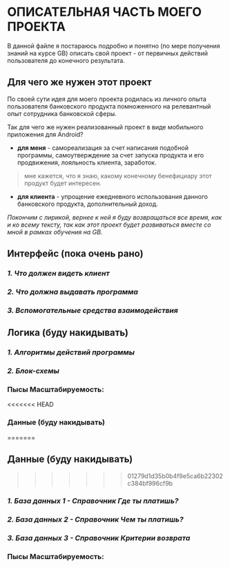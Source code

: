 # ОПИСАТЕЛЬНАЯ ЧАСТЬ МОЕГО ПРОЕКТА
В данной файле я постараюсь подробно и понятно (по мере получения знаний на курсе GB) описать свой проект - от первичных действий пользователя до конечного результата. 
## Для чего же нужен этот проект
По своей сути идея для моего проекта родилась из личного опыта пользователя банковского продукта помноженного на релевантный опыт сотрудника банковской сферы.

Так для чего же нужен реализованный проект в виде мобильного приложения для Android?
* __для меня__ - самореализация за счет написания подобной программы, самоутверждение за счет запуска продукта и его продвижения, лояльность клиента, заработок.
>мне кажется, что я знаю, какому конечному бенефициару этот продукт будет интересен. 
* __для клиента__ - упрощение ежедневного использования данного банковского продукта, дополнительный доход. 

_Покончим с лирикой, вернее к ней я буду возвращаться все время, как и ко всему тексту, так как этот проект будет развиваться вместе со мной в рамках обучения на GB._

## __Интерфейс__ (пока очень рано)
### _1. Что должен видеть клиент_
### _2. Что должна выдавать программа_
### _3. Вспомогательные средства взаимодействия_

## __Логика__ (буду накидывать)
### _1. Алгоритмы действий программы_
### _2. Блок-схемы_
### Пысы Масштабируемость:

<<<<<<< HEAD
### __Данные__ (буду накидывать)
=======
## __Данные__ (буду накидывать)
>>>>>>> 01279d1d35b0b4f9e5ca6b22302c384bf996cf9b
### _1. База данных 1 - Справочник Где ты платишь?_
### _2. База данных 2 - Справочник Чем ты платишь?_
### _3. База данных 3 - Справочник Критерии возврата_
### Пысы Масштабируемость:
